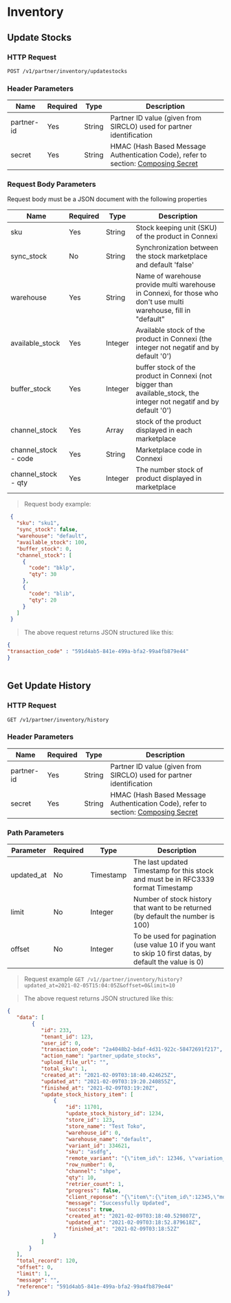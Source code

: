 # Inventory

## Update Stocks

### HTTP Request

`POST /v1/partner/inventory/updatestocks`

### Header Parameters

| Name       | Required | Type   | Description                      |
| ---------- | -------- | ------ | ----------------------------------------------------------------------------------------------------------------- |
| partner-id | Yes      | String | Partner ID value (given from SIRCLO) used for partner identification                                              |
| secret     | Yes      | String | HMAC (Hash Based Message Authentication Code), refer to section: <a href="#composing-secret">Composing Secret</a> |

### Request Body Parameters

Request body must be a JSON document with the following properties

| Name                           | Required | Type   | Description                                   |
| ------------------------------ | -------- | ------ | --------------------------------------------- |
|sku| Yes | String | Stock keeping unit (SKU) of the product in Connexi |
|sync_stock| No | String | Synchronization between the stock marketplace and default 'false' |
|warehouse| Yes | String | Name of warehouse provide multi warehouse in Connexi, for those who don't use multi warehouse, fill in "default"|
|available_stock|Yes | Integer | Available stock of the product in Connexi (the integer not negatif and by default '0')|
|buffer_stock| Yes | Integer | buffer stock of the product in Connexi (not bigger than available_stock, the integer not negatif and by default '0')| 
| channel_stock | Yes | Array | stock of the product displayed in each marketplace|
|channel_stock - code| Yes | String | Marketplace code in Connexi | 
|channel_stock - qty | Yes | Integer | The number stock of product displayed in marketplace | 

> Request body example:

```json
 {
   "sku": "sku1", 
   "sync_stock": false, 
   "warehouse": "default", 
   "available_stock": 100, 
   "buffer_stock": 0, 
   "channel_stock": [ 
     {
       "code": "bklp", 
       "qty": 30 
     },
     {
       "code": "blib",
       "qty": 20
     }
   ]
 }
```

> The above request returns JSON structured like this:

```json
{
"transaction_code" : "591d4ab5-841e-499a-bfa2-99a4fb879e44"
}
 
```

## Get Update History

### HTTP Request

`GET /v1/partner/inventory/history`

### Header Parameters

| Name       | Required | Type   | Description                      |
| ---------- | -------- | ------ | ----------------------------------------------------------------------------------------------------------------- |
| partner-id | Yes      | String | Partner ID value (given from SIRCLO) used for partner identification                                              |
| secret     | Yes      | String | HMAC (Hash Based Message Authentication Code), refer to section: <a href="#composing-secret">Composing Secret</a> |

### Path Parameters

| Parameter | Required | Type    | Description                                                                                            |
| --------- | -------- | ------- | ------------------------------------------------------------------------------------------------------ |
|updated_at | No | Timestamp | The last updated Timestamp for this stock and must be in RFC3339 format Timestamp|
| limit     | No       | Integer | Number of stock history that want to be returned (by default the number is 100)                               |
| offset    | No       | Integer | To be used for pagination (use value 10 if you want to skip 10 first datas, by default the value is 0) |

> Request example
> `GET /v1//partner/inventory/history?updated_at=2021-02-05T15:04:05Z&offset=0&limit=10`

> The above request returns JSON structured like this: 

```json 
{
   "data": [
        {
           "id": 233,
           "tenant_id": 123, 
           "user_id": 0, 
           "transaction_code": "2a4048b2-bdaf-4d31-922c-58472691f217",
           "action_name": "partner_update_stocks", 
           "upload_file_url": "", 
           "total_sku": 1, 
           "created_at": "2021-02-09T03:18:40.424625Z", 
           "updated_at": "2021-02-09T03:19:20.240855Z", 
           "finished_at": "2021-02-09T03:19:20Z", 
           "update_stock_history_item": [
               {
                   "id": 11701,
                   "update_stock_history_id": 1234,
                   "store_id": 123,  
                   "store_name": "Test Toko", 
                   "warehouse_id": 0,
                   "warehouse_name": "default",
                   "variant_id": 334621, 
                   "sku": "asdfg",
                   "remote_variant": "{\"item_id\": 12346, \"variation_id\": 0}",
                   "row_number": 0, 
                   "channel": "shpe", 
                   "qty": 10,
                   "retrier_count": 1,
                   "progress": false,
                   "client_reponse": "{\"item\":{\"item_id\":12345,\"modified_time\":1612840732}}", 
                   "message": "Successfully Updated",
                   "success": true, 
                   "created_at": "2021-02-09T03:18:40.529807Z",
                   "updated_at": "2021-02-09T03:18:52.879618Z",
                   "finished_at": "2021-02-09T03:18:52Z"
               }
           ]
       }
   ],
   "total_record": 120, 
   "offset": 0,
   "limit": 1,
   "message": "",
   "reference": "591d4ab5-841e-499a-bfa2-99a4fb879e44"
}
```